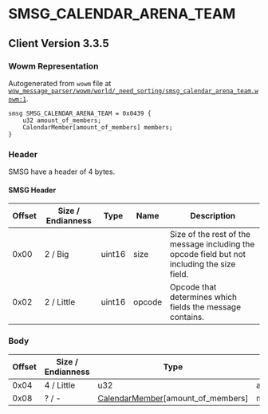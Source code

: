 # SMSG_CALENDAR_ARENA_TEAM

## Client Version 3.3.5

### Wowm Representation

Autogenerated from `wowm` file at [`wow_message_parser/wowm/world/_need_sorting/smsg_calendar_arena_team.wowm:1`](https://github.com/gtker/wow_messages/tree/main/wow_message_parser/wowm/world/_need_sorting/smsg_calendar_arena_team.wowm#L1).
```rust,ignore
smsg SMSG_CALENDAR_ARENA_TEAM = 0x0439 {
    u32 amount_of_members;
    CalendarMember[amount_of_members] members;
}
```
### Header

SMSG have a header of 4 bytes.

#### SMSG Header

| Offset | Size / Endianness | Type   | Name   | Description |
| ------ | ----------------- | ------ | ------ | ----------- |
| 0x00   | 2 / Big           | uint16 | size   | Size of the rest of the message including the opcode field but not including the size field.|
| 0x02   | 2 / Little        | uint16 | opcode | Opcode that determines which fields the message contains.|

### Body

| Offset | Size / Endianness | Type | Name | Description | Comment |
| ------ | ----------------- | ---- | ---- | ----------- | ------- |
| 0x04 | 4 / Little | u32 | amount_of_members |  |  |
| 0x08 | ? / - | [CalendarMember](calendarmember.md)[amount_of_members] | members |  |  |

